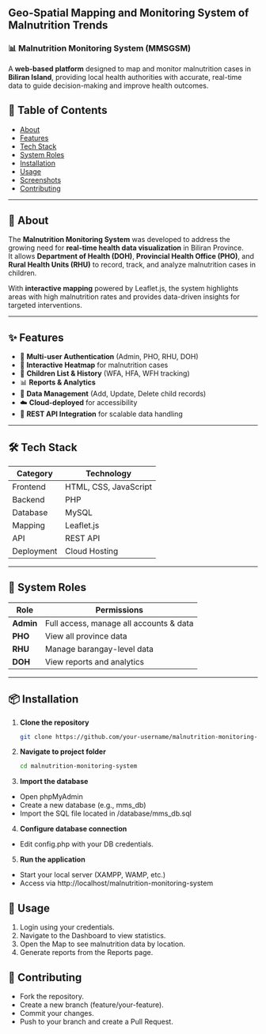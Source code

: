 ## Geo-Spatial Mapping and Monitoring System of Malnutrition Trends
### 📊 Malnutrition Monitoring System (MMSGSM)

A **web-based platform** designed to map and monitor malnutrition cases in **Biliran Island**, providing local health authorities with accurate, real-time data to guide decision-making and improve health outcomes.

## 📌 Table of Contents
- [About](#about)
- [Features](#features)
- [Tech Stack](#tech-stack)
- [System Roles](#system-roles)
- [Installation](#installation)
- [Usage](#usage)
- [Screenshots](#screenshots)
- [Contributing](#contributing)

---

## 📖 About

The **Malnutrition Monitoring System** was developed to address the growing need for **real-time health data visualization** in Biliran Province.  
It allows **Department of Health (DOH)**, **Provincial Health Office (PHO)**, and **Rural Health Units (RHU)** to record, track, and analyze malnutrition cases in children.  

With **interactive mapping** powered by Leaflet.js, the system highlights areas with high malnutrition rates and provides data-driven insights for targeted interventions.

---

## ✨ Features

- 🔐 **Multi-user Authentication** (Admin, PHO, RHU, DOH)
- 📍 **Interactive Heatmap** for malnutrition cases
- 📑 **Children List & History** (WFA, HFA, WFH tracking)
- 📊 **Reports & Analytics**
- 📂 **Data Management** (Add, Update, Delete child records)
- ☁️ **Cloud-deployed** for accessibility
- 🔄 **REST API Integration** for scalable data handling

---

## 🛠 Tech Stack

| Category   | Technology |
|------------|------------|
| Frontend   | HTML, CSS, JavaScript |
| Backend    | PHP |
| Database   | MySQL |
| Mapping    | Leaflet.js |
| API        | REST API |
| Deployment | Cloud Hosting |

---

## 👥 System Roles

| Role  | Permissions |
|-------|-------------|
| **Admin** | Full access, manage all accounts & data |
| **PHO** | View all province data |
| **RHU** | Manage barangay-level data |
| **DOH** | View reports and analytics |

---

## 📦 Installation

1. **Clone the repository**
   ```bash
   git clone https://github.com/your-username/malnutrition-monitoring-system.git

2. **Navigate to project folder**
   ```bash
   cd malnutrition-monitoring-system

3. **Import the database**

- Open phpMyAdmin
- Create a new database (e.g., mms_db)
- Import the SQL file located in /database/mms_db.sql

4. **Configure database connection**
- Edit config.php with your DB credentials.
  
5. **Run the application**
- Start your local server (XAMPP, WAMP, etc.)
- Access via http://localhost/malnutrition-monitoring-system

## 🚀 Usage
1. Login using your credentials.
2. Navigate to the Dashboard to view statistics.
3. Open the Map to see malnutrition data by location.
4. Generate reports from the Reports page.

## 🤝 Contributing
- Fork the repository.
- Create a new branch (feature/your-feature).
- Commit your changes.
- Push to your branch and create a Pull Request.

